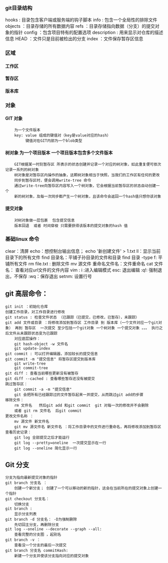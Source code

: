 ### git目录结构
hooks : 目录包含客户端或服务端的钩子脚本
info : 包含一个全局性的排除文件
objects ：目录存储的所有数据内容
refs ：目录存储指向数据（分支）的提交对象的指针
config ：包含项目特有的配置选项
description : 用来显示对仓库的描述信息
HEAD ：文件只是目前被检出的分支
index ：文件保存暂存区信息

### 区域
#### 工作区
#### 暂存区
#### 版本库

### 对象
#### GIT 对象
        为一个文件版本
        key: value 组成的键值对（key是value对应的hash）
             键值对在GIT内部为一个blob类型
#### 树对象  为一个项目版本 一个项目版本包含多个文件版本
        GIT根据某一时刻暂存区 所表示的状态创建并记录一个对应的树对象，如此重复便可依次记录一系列的树对象
        树对象是对暂存区内操作的抽象，这颗树对象相当于快照，当我们的工作区有任何的更改
        同步到暂存区时，便会调用write-tree 命令
        通过write-tree向暂存区内容写入一个树对象，它会根据当前暂存区的状态自动创建一个
        新的树对象，及每一次同步都产生一个树对象，且该命令会返回一个hash值只想你该对象

       
#### 提交对象
        对树对象做一层包裹  包含提交信息
        版本回退  或者 时间穿梭 只需要获得该版本的提交对象的hash 值
### 基础linux 命令
clear：清屏
echo：想控制台输出信息；   echo '新创建文件' > 1.txt
ll：显示当前目录下的所有文件
find 目录名：平铺子孙目录的文件和目录
find 目录 -type f: 平铺所有文件
rm file.txt : 删除文件
mv 源文件 重命名文件名：文件重命名
cat 文件名： 查看对应url文件的文件内容
vim :
        i :进入编辑模式
        esc: 退出编辑
        :q!: 强制退出，不保存
        :wq：保存退出
        setnm: 设置行号
## git 高层命令：
    git init ：初始化仓库
    创建工作目录，对工作目录进行修改
    git status : 检查文件状态 （已跟踪（已提交，已修改，已暂存），未跟踪）
    git add 文件或目录 ：将修改添加到暂存区 工作目录 到 版本库（一个文件对应一个git对象） 再到 暂存区  一次提交 至少包括一个git对象 一个树对象 一个提交对象 。。。 执行之后文件从未跟踪状态变为已跟踪
        对应底层操作：
        git hash-object -w 文件名 
        git update-index 
    git commit : 可以打开编辑器，添加较长的提交信息
    git commit -m "提交信息" 将暂存区提交到版本库  
        git write-tree
        git commit-tree
    git diff : 查看当前哪些更新没有被暂存
    git diff --cached : 查看哪些暂存还没有被提交
    跳过暂存区：
        git commit -a -m "提交信息"
        git 会把所有已经跟踪过的文件暂存起来一并提交，从而跳过git add的步骤
    移除文件：
        rm 文件名   然后git add 和git commit  git 对每一次的修改并不会删除
        或者 git rm 文件名  后git commit
    更改文件名称 ：
        mv 源文件 新文件名
        git mv 源文件名 新文件名 ：将工作目录中的文件进行重命名，再将修改添加到暂存区
    查看历史记录：
        git log 全部提交之后才能运行
        git log --pretty=oneline  一次提交显示在一行
        git log --oneline 简化显示一行



## Git 分支
    分支为指向最新提交对象的指针
    git branch 分支名 ：
        创建一个新分支； 创建了一个可以移动的新的指针，这会在当前所在的提交对象上创建一个指针
    git checkout 分支名：
        切换分支
    git branch :
        显示分支列表
    git branch -d 分支名： -D为强制删除
        先切回主分支，再删除分支
    git log --oneline --decorate --graph --all:
        查看完整的分支图 ，起别名 
    git branch -v ：
        查看没一个分支的最后一次提交
    git branch 分支名 commitHash:
        新建一个分支并使该分支指向对应的提交对象

